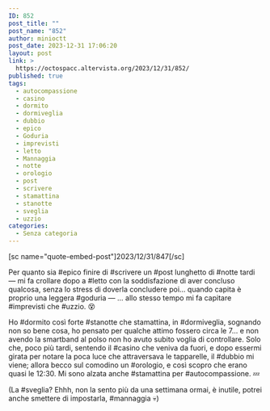 ```yaml
---
ID: 852
post_title: ""
post_name: "852"
author: minioctt
post_date: 2023-12-31 17:06:20
layout: post
link: >
  https://octospacc.altervista.org/2023/12/31/852/
published: true
tags:
  - autocompassione
  - casino
  - dormito
  - dormiveglia
  - dubbio
  - epico
  - Goduria
  - imprevisti
  - letto
  - Mannaggia
  - notte
  - orologio
  - post
  - scrivere
  - stamattina
  - stanotte
  - sveglia
  - uzzio
categories:
  - Senza categoria
---
```

<!-- wp:paragraph -->
<p>[sc name="quote-embed-post"]2023/12/31/847[/sc]</p>
<!-- /wp:paragraph -->

<!-- wp:paragraph -->
<p>Per quanto sia #epico finire di #scrivere un #post lunghetto di #notte tardi — mi fa crollare dopo a #letto con la soddisfazione di aver concluso qualcosa, senza lo stress di doverla concludere poi... quando capita è proprio una leggera #goduria — ... allo stesso tempo mi fa capitare #imprevisti che #uzzio. 😵️</p>
<!-- /wp:paragraph -->

<!-- wp:paragraph -->
<p>Ho #dormito così forte #stanotte che stamattina, in #dormiveglia, sognando non so bene cosa, ho pensato per qualche attimo fossero circa le 7... e non avendo la smartband al polso non ho avuto subito voglia di controllare. Solo che, poco più tardi, sentendo il #casino che veniva da fuori, e dopo essermi girata per notare la poca luce che attraversava le tapparelle, il #dubbio mi viene; allora becco sul comodino un #orologio, e così scopro che erano quasi le 12:30. Mi sono alzata anche #stamattina per #autocompassione. 💤️</p>
<!-- /wp:paragraph -->

<!-- wp:paragraph -->
<p>(La #sveglia? Ehhh, non la sento più da una settimana ormai, è inutile, potrei anche smettere di impostarla, #mannaggia 💀️)</p>
<!-- /wp:paragraph -->